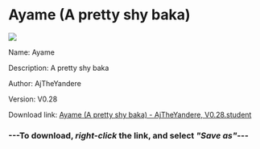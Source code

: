 # Ayame (A pretty shy baka)

<img src = "https://raw.githubusercontent.com/Arbiter1223/Koukou-Gurashi-Custom-Students/master/Students/Files/Ayame%20(A%20pretty%20shy%20baka).png">

Name: Ayame

Description: A pretty shy baka

Author: AjTheYandere

Version: V0.28

Download link: <a href="https://raw.githubusercontent.com/Arbiter1223/Koukou-Gurashi-Custom-Students/master/Students/Files/Ayame%20(A%20pretty%20shy%20baka)%20-%20AjTheYandere%2C%20V0.28.student">Ayame (A pretty shy baka) - AjTheYandere, V0.28.student</a>

### ---**To download, _right-click_ the link, and select _"Save as"_**---
